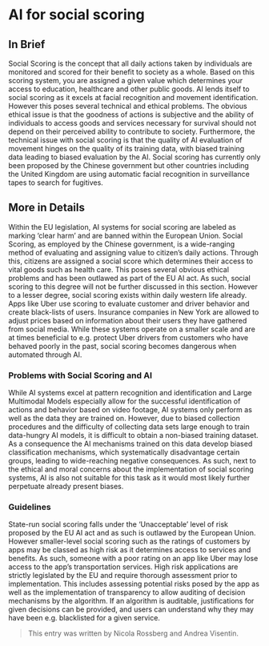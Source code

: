 # AI for social scoring

## In Brief
Social Scoring is the concept that all daily actions taken by individuals are monitored and scored for their benefit to society as a whole. Based on this scoring system, you are assigned a given value which determines your access to education, healthcare and other public goods. AI lends itself to social scoring as it excels at facial recognition and movement identification. However this poses several technical and ethical problems. The obvious ethical issue is that the goodness of actions is subjective and the ability of individuals to access goods and services necessary for survival should not depend on their perceived ability to contribute to society. Furthermore, the technical issue with social scoring is that the quality of AI evaluation of movement hinges on the quality of its training data, with biased training data leading to biased evaluation by the AI. Social scoring has currently only been proposed by the Chinese government but other countries including the United Kingdom are using automatic facial recognition in surveillance tapes to search for fugitives.

## More in Details
Within the EU legislation, AI systems for social scoring are labeled as marking ‘clear harm’ and are banned within the European Union. Social Scoring, as employed by the Chinese government, is a wide-ranging method of evaluating and assigning value to citizen’s daily actions. Through this, citizens are assigned a social score which determines their access to vital goods such as health care. This poses several obvious ethical problems and has been outlawed as part of the EU AI act. As such, social scoring to this degree will not be further discussed in this section. However to a lesser degree, social scoring exists within daily western life already. Apps like Uber use scoring to evaluate customer and driver behavior and create black-lists of users. Insurance companies in New York are allowed to adjust prices based on information about their users they have gathered from social media. While these systems operate on a smaller scale and are at times beneficial to e.g. protect Uber drivers from customers who have behaved poorly in the past, social scoring becomes dangerous when automated through AI.

### Problems with Social Scoring and AI
While AI systems excel at pattern recognition and identification and Large Multimodal Models especially allow for the successful identification of actions and behavior based on video footage, AI systems only perform as well as the data they are trained on. However, due to biased collection procedures and the difficulty of collecting data sets large enough to train data-hungry AI models, it is difficult to obtain a non-biased training dataset. As a consequence the AI mechanisms trained on this data develop biased classification mechanisms, which systematically disadvantage certain groups, leading to wide-reaching negative consequences. As such, next to the ethical and moral concerns about the implementation of social scoring systems, AI is also not suitable for this task as it would most likely further perpetuate already present biases. 

### Guidelines
State-run social scoring falls under the ‘Unacceptable’ level of risk proposed by the EU AI act and as such is outlawed by the European Union. However smaller-level social scoring such as the ratings of customers by apps may be classed as high risk as it determines access to services and benefits. As such, someone with a poor rating on an app like Uber may lose access to the app’s transportation services. High risk applications are strictly legislated by the EU and require thorough assessment prior to implementation. This includes assessing potential risks posed by the app as well as the implementation of transparency to allow auditing of decision mechanisms by the algorithm. If an algorithm is auditable, justifications for given decisions can be provided, and users can understand why they may have been e.g. blacklisted for a given service.


> This entry was written by Nicola Rossberg and Andrea Visentin.


